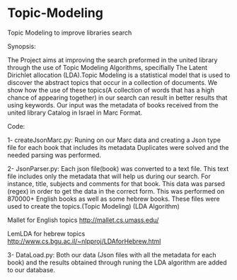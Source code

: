 # Topic-Modeling
Topic Modeling to improve libraries search

Synopsis:

The Project aims at improving the search preformed in the united library through the use of Topic Modeling Algorithms, specifially
The Latent Dirichlet allocation (LDA).Topic Modeling is a statistical model that is used to discover the abstract topics that 
occur in a collection of documents. We show how the use of these topics(A collection of words that has a high chance of appearing
together) in our search can result in better results that using keywords.
Our input was the metadata of books received from the united library Catalog in Israel in Marc Format.

Code:

1- createJsonMarc.py: Runing on our Marc data and creating a Json type file for each book that includes its metadata            Duplicates were solved and the needed parsing was performed.

2- JsonParser.py: Each json file(book) was converted to a text file. This text file includes only the metadata that will help    us during our search. For instance, title, subjects and comments for that book. This data was parsed (regex) in order to     get the data in the correct form. This was performed on 870000+ English books as well as some hebrew books. 
   These files were used to create the topics.(Topic Modeling) (LDA Algorithm)

Mallet for English topics  http://mallet.cs.umass.edu/

LemLDA for hebrew topics   http://www.cs.bgu.ac.il/~nlpproj/LDAforHebrew.html
   
3- DataLoad.py: Both our data (Json files with all the metadata for each book) and the results obtained through runing the LDA algorithm are added to our database.
